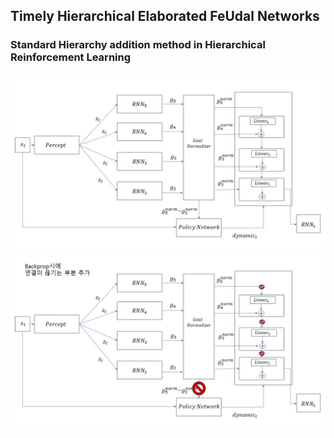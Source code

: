 ## Timely Hierarchical Elaborated FeUdal Networks
### Standard Hierarchy addition method in Hierarchical Reinforcement Learning


![figure](img\슬라이드1.JPG)
![figure](img\슬라이드2.JPG)
